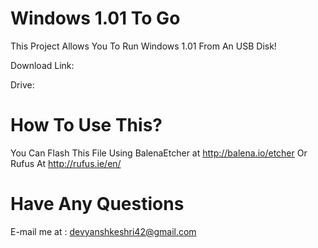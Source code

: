 # Windows 1.01 To Go
This Project Allows You To Run Windows 1.01 From An USB Disk!

Download Link:

Drive:
# How To Use This?
You Can Flash This File Using BalenaEtcher at http://balena.io/etcher
Or Rufus At http://rufus.ie/en/
# Have Any Questions
E-mail me at : devyanshkeshri42@gmail.com
